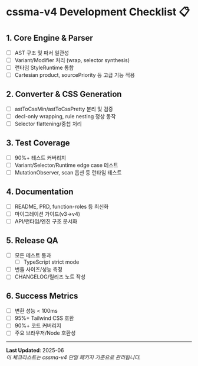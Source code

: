 # cssma-v4 Development Checklist 📋

## 1. Core Engine & Parser
- [ ] AST 구조 및 파서 일관성
- [ ] Variant/Modifier 처리 (wrap, selector synthesis)
- [ ] 런타임 StyleRuntime 통합
- [ ] Cartesian product, sourcePriority 등 고급 기능 적용

## 2. Converter & CSS Generation
- [ ] astToCssMin/astToCssPretty 분리 및 검증
- [ ] decl-only wrapping, rule nesting 정상 동작
- [ ] Selector flattening/중첩 처리

## 3. Test Coverage
- [ ] 90%+ 테스트 커버리지
- [ ] Variant/Selector/Runtime edge case 테스트
- [ ] MutationObserver, scan 옵션 등 런타임 테스트

## 4. Documentation
- [ ] README, PRD, function-roles 등 최신화
- [ ] 마이그레이션 가이드(v3→v4)
- [ ] API/런타임/엔진 구조 문서화

## 5. Release QA
- [ ] 모든 테스트 통과
  - [ ] TypeScript strict mode
- [ ] 번들 사이즈/성능 측정
- [ ] CHANGELOG/릴리즈 노트 작성

## 6. Success Metrics
- [ ] 변환 성능 < 100ms
- [ ] 95%+ Tailwind CSS 호환
- [ ] 90%+ 코드 커버리지
- [ ] 주요 브라우저/Node 호환성

---

**Last Updated**: 2025-06  
*이 체크리스트는 cssma-v4 단일 패키지 기준으로 관리됩니다.* 